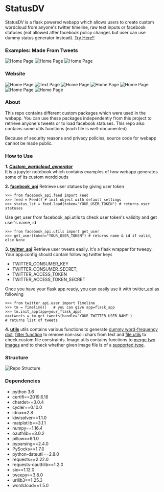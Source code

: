 # StatusDV 
StatusDV is a flask powered webapp which allows users to create custom wordcloud from anyone's twitter timeline, raw text inputs or facebook statuses (not allowed after facebook policy changes but user can use dummy status generator instead). 
[Try Here!!](https://statusdv.herokuapp.com/)
### Examples: Made From Tweets
![Home Page](demo_imgs/nyu_tandon.png)
![Home Page](demo_imgs/politics.png)
![Home Page](demo_imgs/delhi.png)

### Website
![Home Page](demo_imgs/website/home.png)
![Text Page](demo_imgs/website/text_source.png)
![Home Page](demo_imgs/website/styles1.png)
![Home Page](demo_imgs/website/color_pattern.png)
![Home Page](demo_imgs/website/background.png)
![Home Page](demo_imgs/website/preferences.png)
![Home Page](demo_imgs/website/output.png)


### About
 This repo contains different custom packages which were used in the webapp. You can use these packages independently from this project to retrieve anyone's tweets or to load facebook statuses. This repo also contains some utils functions (each file is well-documented)
 
 Because of security reasons and privacy policies, source code for webapp cannot be made public. 
 
 ### How to Use

***1. [Custom_wordcloud_generator](custom_wordcloud_generator.ipynb)***  
It is a jupyter notebook which contains examples of how webapp generates some of its custom wordclouds

**2. [facebook_api](facebook_api)** 
Retrieve user statues by giving user token 
```
>>> from facebook_api.feed import Feed
>>> feed = Feed() # init object with default settings
>>> status_lst = feed.load(token="YOUR_USER_TOKEN") # returns user statuses
```
Use get_user from facebook_api.utils to check user token's validity and get user's name, id
```
>>> from facebook_api.utils import get_user
>>> get_user(token="YOUR_USER_TOKEN") # returns name & id if valid, else None
```

**3. [twitter_api](twitter_api)**
Retrieve user tweets easily. It's a flask wrapper for tweepy. Your app.config should contain following twitter keys
- TWITTER_CONSUMER_KEY
- TWITTER_CONSUMER_SECRET,
- TWITTER_ACCESS_TOKEN
- TWITTER_ACCESS_TOKEN_SECRET

Once you have your flask app ready, you can easily use it with twitter_api as following
```
>>> from twitter_api.user import Timeline
>>> tm = Timeline()   # you can give app=flask_app
>>> tm.init_app(app=your_flask_app)
>>>tweets = tm.get_tweets(handle='YOUR_TWITTER_USER_NAME') 
# returns list of tweets
```

**4. [utils](utils)**
utils contains various functions to generate [dummy word-frequency dict](utils/status_utils.py#L6), [filter function](utils/status_utils.py#L27) to remove non-ascii chars from text and [file utils](utils/file_utils.py#L4) to check custom file constraints. Image utils contains functions to [merge two images](utils/img_utils.py#L17) and to check whether given image file is of a [supported type](utils/img_utils.py#L4).

### Structure
![Repo Structure](static/structure.png)

### Dependencies
- python 3.6
- certifi==2019.6.16
- chardet==3.0.4
- cycler==0.10.0
- idna==2.8
- kiwisolver==1.1.0
- matplotlib==3.1.1
- numpy==1.16.4
- oauthlib==3.0.2
- pillow==6.1.0
- pyparsing==2.4.0
- PySocks==1.7.0
- python-dateutil==2.8.0
- requests==2.22.0
- requests-oauthlib==1.2.0
- six==1.12.0
- tweepy==3.8.0
- urllib3==1.25.3
- wordcloud==1.5.0